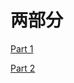 # 两部分
<!DOCTYPE html>
<html>
<body>

<p><a href="#P1">Part 1</a></p>
<p><a href="#P2">Part 2</a></p>

<!--
<h2 id="P1">Part1<br>小故事们</h2>
<p>
  ＜pre＞
1.  
</p>

<h2 id="P2">Part2</h2>
<p>This chapter explains ba bla bla</p>
-->
